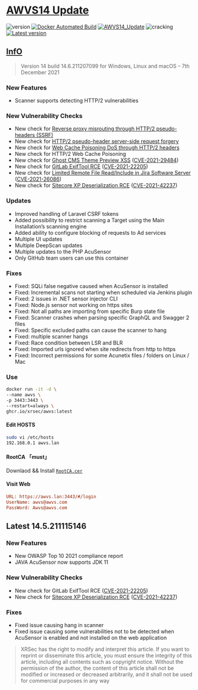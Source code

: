 # [AWVS14 Update](https://awvs.vercel.app/)

![version](https://img.shields.io/badge/Version-14.6.211207099-da282a)  [![Docker Automated Build](https://img.shields.io/docker/automated/xrsec/awvs?label=Build&logo=docker&style=flat-square)](https://hub.docker.com/r/xrsec/awvs) [![AWVS14_Update](https://github.com/XRSec/AWVS14-Update/actions/workflows/AWVS14_Update.yml/badge.svg)](https://github.com/XRSec/AWVS14-Update/actions/workflows/AWVS14_Update.yml) ![cracking](https://img.shields.io/badge/No-cracking-da282a) [![Latest version](https://img.shields.io/badge/fahai.org-法海之路-da282a)](https://www.fahai.org/index.php/archives/146/) 

## [InfO](https://www.acunetix.com/support/build-history/)

> Version 14 build 14.6.211207099 for Windows, Linux and macOS – 7th December 2021

### New Features

- Scanner supports detecting HTTP/2 vulnerabilities

### New Vulnerability Checks

- New check for [Reverse proxy misrouting through HTTP/2 pseudo-headers (SSRF)](https://speakerdeck.com/greendog/2-and-a-bit-of-magic)
- New check for [HTTP/2 pseudo-header server-side request forgery](https://speakerdeck.com/greendog/2-and-a-bit-of-magic)
- New check for [Web Cache Poisoning DoS through HTTP/2 headers](https://speakerdeck.com/greendog/2-and-a-bit-of-magic)
- New check for HTTP/2 Web Cache Poisoning
- New check for [Ghost CMS Theme Preview XSS](https://github.com/TryGhost/Ghost/security/advisories/GHSA-9fgx-q25h-jxrg) ([CVE-2021-29484](https://nvd.nist.gov/vuln/detail/CVE-2021-29484))
- New check for [GitLab ExifTool RCE](https://hackerone.com/reports/1154542) ([CVE-2021-22205](https://nvd.nist.gov/vuln/detail/CVE-2021-22205))
- New check for [Limited Remote File Read/Include in Jira Software Server](https://jira.atlassian.com/browse/JRASERVER-72695) ([CVE-2021-26086](https://nvd.nist.gov/vuln/detail/CVE-2021-26086))
- New check for [Sitecore XP Deserialization RCE](https://support.sitecore.com/kb?id=kb_article_view&sysparm_article=KB1000776) ([CVE-2021-42237](https://nvd.nist.gov/vuln/detail/CVE-2021-42237))

### Updates

- Improved handling of Laravel CSRF tokens
- Added possibility to restrict scanning a Target using the Main Installation’s scanning engine
- Added ability to configure blocking of requests to Ad services
- Multiple UI updates
- Multiple DeepScan updates
- Multiple updates to the PHP AcuSensor
- Only GitHub team users can use this container

### Fixes

- Fixed: SQLi false negative caused when AcuSensor is installed
- Fixed: Incremental scans not starting when scheduled via Jenkins plugin
- Fixed: 2 issues in .NET sensor injector CLI
- Fixed: Node.js sensor not working on https sites
- Fixed: Not all paths are importing from specific Burp state file
- Fixed: Scanner crashes when parsing specific GraphQL and Swagger 2 files
- Fixed: Specific excluded paths can cause the scanner to hang
- Fixed: multiple scanner hangs
- Fixed: Race condition between LSR and BLR
- Fixed: Imported urls ignored when site redirects from http to https
- Fixed: Incorrect permissions for some Acunetix files / folders on Linux / Mac

### Use

```bash
docker run -it -d \
--name awvs \
-p 3443:3443 \
--restart=always \
ghcr.io/xrsec/awvs:latest
```

#### Edit HOSTS

```bash
sudo vi /etc/hosts
192.168.0.1	awvs.lan
```


#### RootCA 「must」

Downlaod && Install [`RootCA.cer`](https://www.fahai.org/index.php/archives/146/)

#### Visit Web

```ini
URL: https://awvs.lan:3443/#/login
UserName: awvs@awvs.com
PassWord: Awvs@awvs.com
```

## Latest 14.5.211115146

### New Features

- New OWASP Top 10 2021 compliance report
- JAVA AcuSensor now supports JDK 11

### New Vulnerability Checks

- New check for GitLab ExifTool RCE ([CVE-2021-22205](https://nvd.nist.gov/vuln/detail/CVE-2021-22205))
- New check for [Sitecore XP Deserialization RCE](https://support.sitecore.com/kb?id=kb_article_view&sysparm_article=KB1000776) ([CVE-2021-42237](https://nvd.nist.gov/vuln/detail/CVE-2021-42237))

### Fixes

- Fixed issue causing hang in scanner
- Fixed issue causing some vulnerabilities not to be detected when AcuSensor is enabled and not installed on the web application

> XRSec has the right to modify and interpret this article. If you want to reprint or disseminate this article, you must ensure the integrity of this article, including all contents such as copyright notice. Without the permission of the author, the content of this article shall not be modified or increased or decreased arbitrarily, and it shall not be used for commercial purposes in any way
